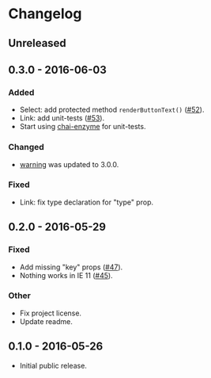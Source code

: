 # Changelog

## Unreleased

## 0.3.0 - 2016-06-03

### Added

* Select: add protected method `renderButtonText()` ([#52](https://github.com/narqo/react-islands/issues/47)).
* Link: add unit-tests ([#53](https://github.com/narqo/react-islands/pull/53)).
* Start using [chai-enzyme](https://www.npmjs.com/package/chai-enzyme) for unit-tests.

### Changed

* [warning](https://www.npmjs.com/package/warning) was updated to 3.0.0.

### Fixed

* Link: fix type declaration for "type" prop.

## 0.2.0 - 2016-05-29

### Fixed

* Add missing "key" props ([#47](https://github.com/narqo/react-islands/issues/47)).
* Nothing works in IE 11 ([#45](https://github.com/narqo/react-islands/issues/45)).

### Other

* Fix project license.
* Update readme.

## 0.1.0 - 2016-05-26

* Initial public release.
